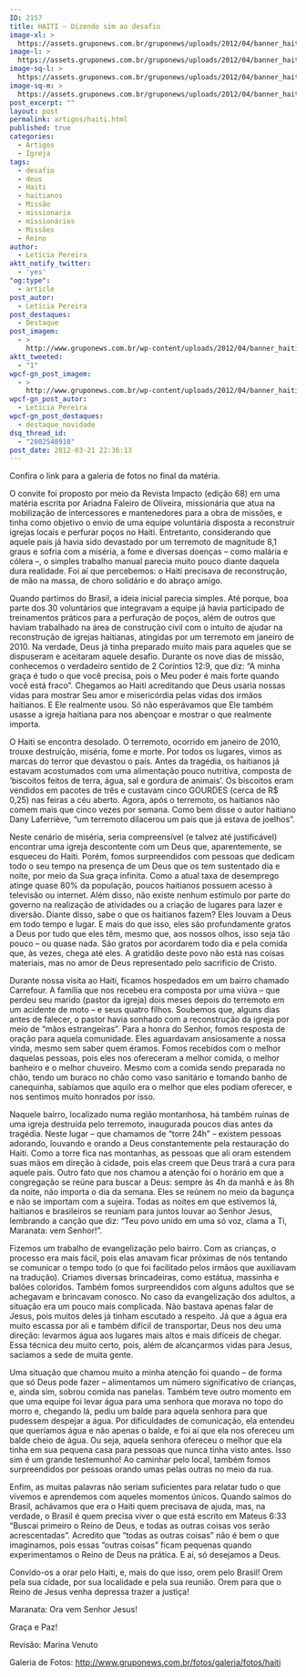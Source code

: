 ```yaml
---
ID: 2157
title: HAITI – Dizendo sim ao desafio
image-xl: >
  https://assets.gruponews.com.br/gruponews/uploads/2012/04/banner_haiti.jpg
image-l: >
  https://assets.gruponews.com.br/gruponews/uploads/2012/04/banner_haiti.jpg
image-sq-l: >
  https://assets.gruponews.com.br/gruponews/uploads/2012/04/banner_haiti.jpg
image-sq-m: >
  https://assets.gruponews.com.br/gruponews/uploads/2012/04/banner_haiti-720x320.jpg
post_excerpt: ""
layout: post
permalink: artigos/haiti.html
published: true
categories:
  - Artigos
  - Igreja
tags:
  - desafio
  - deus
  - Haiti
  - haitianos
  - Missão
  - missionaria
  - missionários
  - Missões
  - Reino
author:
  - Letícia Pereira
aktt_notify_twitter:
  - 'yes'
"og:type":
  - article
post_autor:
  - Letícia Pereira
post_destaques:
  - Destaque
post_imagem:
  - >
    http://www.gruponews.com.br/wp-content/uploads/2012/04/banner_haiti.jpg
aktt_tweeted:
  - "1"
wpcf-gn_post_imagem:
  - >
    http://www.gruponews.com.br/wp-content/uploads/2012/04/banner_haiti.jpg
wpcf-gn_post_autor:
  - Letícia Pereira
wpcf-gn_post_destaques:
  - destaque_novidade
dsq_thread_id:
  - "2802548910"
post_date: 2012-03-21 22:36:13
---
```

Confira o link para a galeria de fotos no final da matéria.

O convite foi proposto por meio da Revista Impacto (edição 68) em uma matéria escrita por Ariadna Faleiro de Oliveira, missionária que atua na mobilização de intercessores e mantenedores para a obra de missões, e tinha como objetivo o envio de uma equipe voluntária disposta a reconstruir igrejas locais e perfurar poços no Haiti. Entretanto, considerando que aquele país já havia sido devastado por um terremoto de magnitude 8,1 graus e sofria com a miséria, a fome e diversas doenças – como malária e cólera –, o simples trabalho manual parecia muito pouco diante daquela dura realidade. Foi aí que percebemos: o Haiti precisava de reconstrução, de mão na massa, de choro solidário e do abraço amigo.

Quando partimos do Brasil, a ideia inicial parecia simples. Até porque, boa parte dos 30 voluntários que integravam a equipe já havia participado de treinamentos práticos para a perfuração de poços, além de outros que haviam trabalhado na área de construção civil com o intuito de ajudar na reconstrução de igrejas haitianas, atingidas por um terremoto em janeiro de 2010. Na verdade, Deus já tinha preparado muito mais para aqueles que se dispuseram e aceitaram aquele desafio. Durante os nove dias de missão, conhecemos o verdadeiro sentido de 2 Coríntios 12:9, que diz: “A minha graça é tudo o que você precisa, pois o Meu poder é mais forte quando você está fraco”. Chegamos ao Haiti acreditando que Deus usaria nossas vidas para mostrar Seu amor e misericórdia pelas vidas dos irmãos haitianos. E Ele realmente usou. Só não esperávamos que Ele também usasse a igreja haitiana para nos abençoar e mostrar o que realmente importa.

O Haiti se encontra desolado. O terremoto, ocorrido em janeiro de 2010, trouxe destruição, miséria, fome e morte. Por todos os lugares, vimos as marcas do terror que devastou o país. Antes da tragédia, os haitianos já estavam acostumados com uma alimentação pouco nutritiva, composta de ‘biscoitos feitos de terra, água, sal e gordura de animais’. Os biscoitos eram vendidos em pacotes de três e custavam cinco GOURDES (cerca de R$ 0,25) nas feiras a céu aberto. Agora, após o terremoto, os haitianos não comem mais que cinco vezes por semana. Como bem disse o autor haitiano Dany Laferriève, “um terremoto dilacerou um país que já estava de joelhos”.

Neste cenário de miséria, seria compreensível (e talvez até justificável) encontrar uma igreja descontente com um Deus que, aparentemente, se esqueceu do Haiti. Porém, fomos surpreendidos com pessoas que dedicam todo o seu tempo na presença de um Deus que os tem sustentado dia e noite, por meio da Sua graça infinita. Como a atual taxa de desemprego atinge quase 80% da população, poucos haitianos possuem acesso à televisão ou internet. Além disso, não existe nenhum estímulo por parte do governo na realização de atividades ou a criação de lugares para lazer e diversão. Diante disso, sabe o que os haitianos fazem? Eles louvam a Deus em todo tempo e lugar. E mais do que isso, eles são profundamente gratos a Deus por tudo que eles têm, mesmo que, aos nossos olhos, isso seja tão pouco – ou quase nada. São gratos por acordarem todo dia e pela comida que, às vezes, chega até eles. A gratidão deste povo não está nas coisas materiais, mas no amor de Deus representado pelo sacrifício de Cristo.

Durante nossa visita ao Haiti, ficamos hospedados em um bairro chamado Carrefour. A família que nos recebeu era composta por uma viúva – que perdeu seu marido (pastor da igreja) dois meses depois do terremoto em um acidente de moto – e seus quatro filhos. Soubemos que, alguns dias antes de falecer, o pastor havia sonhado com a reconstrução da igreja por meio de “mãos estrangeiras”. Para a honra do Senhor, fomos resposta de oração para aquela comunidade. Eles aguardavam ansiosamente a nossa vinda, mesmo sem saber quem éramos. Fomos recebidos com o melhor daquelas pessoas, pois eles nos ofereceram a melhor comida, o melhor banheiro e o melhor chuveiro. Mesmo com a comida sendo preparada no chão, tendo um buraco no chão como vaso sanitário e tomando banho de canequinha, sabíamos que aquilo era o melhor que eles podiam oferecer, e nos sentimos muito honrados por isso.

Naquele bairro, localizado numa região montanhosa, há também ruínas de uma igreja destruída pelo terremoto, inaugurada poucos dias antes da tragédia. Neste lugar – que chamamos de “torre 24h” – existem pessoas adorando, louvando e orando a Deus constantemente pela restauração do Haiti. Como a torre fica nas montanhas, as pessoas que ali oram estendem suas mãos em direção à cidade, pois elas creem que Deus trará a cura para aquele país. Outro fato que nos chamou a atenção foi o horário em que a congregação se reúne para buscar a Deus: sempre às 4h da manhã e às 8h da noite, não importa o dia da semana. Eles se reúnem no meio da bagunça e não se importam com a sujeira. Todas as noites em que estivemos lá, haitianos e brasileiros se reuniam para juntos louvar ao Senhor Jesus, lembrando a canção que diz: “Teu povo unido em uma só voz, clama a Ti, Maranata: vem Senhor!”.

Fizemos um trabalho de evangelização pelo bairro. Com as crianças, o processo era mais fácil, pois elas amavam ficar próximas de nós tentando se comunicar o tempo todo (o que foi facilitado pelos irmãos que auxiliavam na tradução). Criamos diversas brincadeiras, como estátua, massinha e balões coloridos. Também fomos surpreendidos com alguns adultos que se achegavam e brincavam conosco. No caso da evangelização dos adultos, a situação era um pouco mais complicada. Não bastava apenas falar de Jesus, pois muitos deles já tinham escutado a respeito. Já que a água era muito escassa por ali e também difícil de transportar, Deus nos deu uma direção: levarmos água aos lugares mais altos e mais difíceis de chegar. Essa técnica deu muito certo, pois, além de alcançarmos vidas para Jesus, saciamos a sede de muita gente.

Uma situação que chamou muito a minha atenção foi quando – de forma que só Deus pode fazer – alimentamos um número significativo de crianças, e, ainda sim, sobrou comida nas panelas. Também teve outro momento em que uma equipe foi levar água para uma senhora que morava no topo do morro e, chegando lá, pediu um balde para aquela senhora para que pudessem despejar a água. Por dificuldades de comunicação, ela entendeu que queríamos água e não apenas o balde, e foi aí que ela nos ofereceu um balde cheio de água. Ou seja, aquela senhora ofereceu o melhor que ela tinha em sua pequena casa para pessoas que nunca tinha visto antes. Isso sim é um grande testemunho! Ao caminhar pelo local, também fomos surpreendidos por pessoas orando umas pelas outras no meio da rua.

Enfim, as muitas palavras não seriam suficientes para relatar tudo o que vivemos e aprendemos com aqueles momentos únicos. Quando saímos do Brasil, achávamos que era o Haiti quem precisava de ajuda, mas, na verdade, o Brasil é quem precisa viver o que está escrito em Mateus 6:33 “Buscai primeiro o Reino de Deus, e todas as outras coisas vos serão acrescentadas”. Acredito que “todas as outras coisas” não é bem o que imaginamos, pois essas “outras coisas” ficam pequenas quando experimentamos o Reino de Deus na prática. E aí, só desejamos a Deus.

Convido-os a orar pelo Haiti, e, mais do que isso, orem pelo Brasil! Orem pela sua cidade, por sua localidade e pela sua reunião. Orem para que o Reino de Jesus venha depressa trazer a justiça!

Maranata: Ora vem Senhor Jesus!

Graça e Paz!

Revisão: Marina Venuto

Galeria de Fotos: <a href="http://www.gruponews.com.br/fotos/galeria/fotos/haiti">http://www.gruponews.com.br/fotos/galeria/fotos/haiti</a>